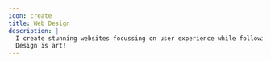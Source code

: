 ```yaml
---
icon: create
title: Web Design
description: |
  I create stunning websites focussing on user experience while following a consistent style like flat design or Google's Material design.
  Design is art!
---
```


